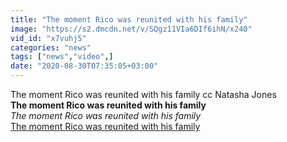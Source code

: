 ```yaml
---
title: "The moment Rico was reunited with his family"
image: "https://s2.dmcdn.net/v/SQgz11VIa6DIf6ihN/x240"
vid_id: "x7vuhj5"
categories: "news"
tags: ["news","video",]
date: "2020-08-30T07:35:05+03:00"
---
```

The moment Rico was reunited with his family cc Natasha Jones<br><b>The moment Rico was reunited with his family</b><br> <i>The moment Rico was reunited with his family</i><br> <u>The moment Rico was reunited with his family</u>
